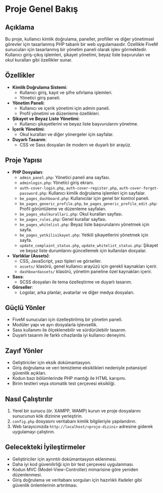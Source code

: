 # Proje Genel Bakış

## Açıklama
Bu proje, kullanıcı kimlik doğrulama, paneller, profiller ve diğer yönetimsel görevler için tasarlanmış PHP tabanlı bir web uygulamasıdır. Özellikle FiveM sunucuları için tasarlanmış bir yönetim paneli olarak işlev görmektedir. Kullanıcı giriş-çıkış işlemleri, şikayet yönetimi, beyaz liste başvuruları ve okul kuralları gibi özellikler sunar.

## Özellikler
- **Kimlik Doğrulama Sistemi**:
  - Kullanıcı giriş, kayıt ve şifre sıfırlama işlemleri.
  - Yönetici giriş paneli.
- **Yönetim Paneli**:
  - Kullanıcı ve içerik yönetimi için admin paneli.
  - Profil yönetimi ve düzenleme özellikleri.
- **Şikayet ve Beyaz Liste Yönetimi**:
  - Kullanıcı şikayetlerini ve beyaz liste başvurularını yönetme.
- **İçerik Yönetimi**:
  - Okul kuralları ve diğer yönergeler için sayfalar.
- **Duyarlı Tasarım**:
  - CSS ve Sass dosyaları ile modern ve duyarlı bir arayüz.

## Proje Yapısı
- **PHP Dosyaları**:
  - `admin_panel.php`: Yönetici paneli ana sayfası.
  - `adminlogin.php`: Yönetici giriş ekranı.
  - `auth-cover-login.php`, `auth-cover-register.php`, `auth-cover-forgot-password.php`: Kullanıcı kimlik doğrulama işlemleri için sayfalar.
  - `be_pages_dashboard.php`: Kullanıcılar için genel bir kontrol paneli.
  - `be_pages_generic_profile.php`, `be_pages_generic_profile_edit.php`: Profil görüntüleme ve düzenleme sayfaları.
  - `be_pages_okulkurallari.php`: Okul kuralları sayfası.
  - `be_pages_rules.php`: Genel kurallar sayfası.
  - `be_pages_whitelist.php`: Beyaz liste başvurularını yönetmek için sayfa.
  - `be_pages_yetkilisikayet.php`: Yetkili şikayetlerini yönetmek için sayfa.
  - `update_complaint_status.php`, `update_whitelist_status.php`: Şikayet ve beyaz liste durumlarını güncellemek için kullanılan dosyalar.
- **Varlıklar (Assets)**:
  - CSS, JavaScript, yazı tipleri ve görseller.
  - `assets/` klasörü, genel kullanıcı arayüzü için gerekli kaynakları içerir.
  - `dashboardassets/` klasörü, yönetim paneline özel kaynakları içerir.
- **Sass**:
  - SCSS dosyaları ile tema özelleştirme ve duyarlı tasarım.
- **Görseller**:
  - Logolar, arka planlar, avatarlar ve diğer medya dosyaları.

## Güçlü Yönler
- FiveM sunucuları için özelleştirilmiş bir yönetim paneli.
- Modüler yapı ve ayrı dosyalarla işlevsellik.
- Sass kullanımı ile ölçeklenebilir ve sürdürülebilir tasarım.
- Duyarlı tasarım ile farklı cihazlarda iyi kullanıcı deneyimi.

## Zayıf Yönler
- Geliştiriciler için eksik dokümantasyon.
- Giriş doğrulama ve veri temizleme eksiklikleri nedeniyle potansiyel güvenlik açıkları.
- Kodun bazı bölümlerinde PHP mantığı ile HTML karışımı.
- Birim testleri veya otomatik test çerçevesi eksikliği.

## Nasıl Çalıştırılır
1. Yerel bir sunucu (ör. XAMPP, WAMP) kurun ve proje dosyalarını sunucunun kök dizinine yerleştirin.
2. `config.php` dosyasını veritabanı kimlik bilgileriyle yapılandırın.
3. Web tarayıcınızda `http://localhost/<proje-dizini>` adresine giderek uygulamayı çalıştırın.

## Gelecekteki İyileştirmeler
- Geliştiriciler için ayrıntılı dokümantasyon eklenmesi.
- Daha iyi kod güvenilirliği için bir test çerçevesi uygulanması.
- Kodun MVC (Model-View-Controller) mimarisine göre yeniden düzenlenmesi.
- Giriş doğrulama ve veritabanı sorguları için hazırlıklı ifadeler gibi güvenlik önlemlerinin artırılması.

